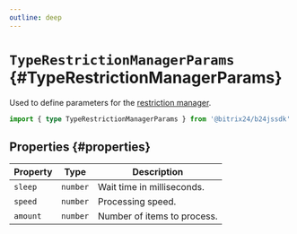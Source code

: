 ```yaml
---
outline: deep
---
```

# `TypeRestrictionManagerParams` {#TypeRestrictionManagerParams}

Used to define parameters for the [restriction manager](core-restriction-manager).

```ts
import { type TypeRestrictionManagerParams } from '@bitrix24/b24jssdk'
```

## Properties {#properties}

| Property | Type     | Description                          |
|----------|----------|--------------------------------------|
| `sleep`  | `number` | Wait time in milliseconds.           |
| `speed`  | `number` | Processing speed.                    |
| `amount` | `number` | Number of items to process.          |